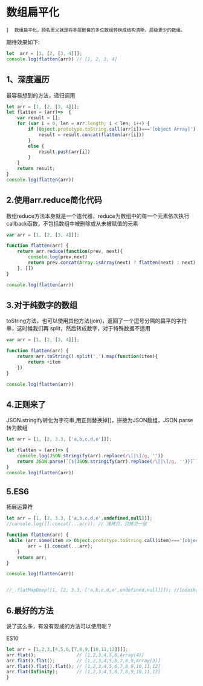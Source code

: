 # 数组扁平化

```text
|  数组扁平化，顾名思义就是将多层嵌套的多位数组转换成结构清晰，层级更少的数组。
```

期待效果如下:
```js
let  arr = [1, [2, [3, 4]]];
console.log(flatten(arr)) // [1, 2, 3, 4]
```

## 1、深度遍历
最容易想到的方法，递归调用
```js
let arr = [1, [2, [3, 4]]];
let flatten = (arr)=>  {
    var result = [];
    for (var i = 0, len = arr.length; i < len; i++) {
        if (Object.prototype.toString.call(arr[i])==='[object Array]') {
            result = result.concat(flatten(arr[i]))
        }
        else {
            result.push(arr[i])
        }
    }
    return result;
}
console.log(flatten(arr))
```

## 2.使用arr.reduce简化代码
数组reduce方法本身就是一个迭代器，reduce为数组中的每一个元素依次执行callback函数，不包括数组中被删除或从未被赋值的元素
```js
var arr = [1, [2, [3, 4]]];

function flatten(arr) {
    return arr.reduce(function(prev, next){
        console.log(prev,next)
        return prev.concat(Array.isArray(next) ? flatten(next) : next)
    }, [])
}

console.log(flatten(arr))
```

## 3.对于纯数字的数组
toString方法，也可以使用其他方法(join)，返回了一个逗号分隔的扁平的字符串，这时候我们再 split，然后转成数字，对于特殊数据不适用
```js
var arr = [1, [2, [3, 4]]];

function flatten(arr) {
    return arr.toString().split(',').map(function(item){
        return +item
    })
}

console.log(flatten(arr))
```
## 4.正则来了
JSON.stringify转化为字符串,用正则替换掉[]，拼接为JSON数组，JSON.parse转为数组
```js
let arr = [1, [2, 3.3, ['a,b,c,d,e']]];

let flatten = (arr)=> {
    console.log(JSON.stringify(arr).replace(/\[|\]/g, ''))
    return JSON.parse(`[${JSON.stringify(arr).replace(/\[|\]/g, '')}]`);
}
console.log(flatten(arr))
```

## 5.ES6
拓展运算符
```js
let arr = [1, [2, 3.3, ['a,b,c,d,e',undefined,null]]];
//console.log([].concat(...arr)); // 浅拷贝，只拷贝一层

function flatten(arr) {
 while (arr.some(item => Object.prototype.toString.call(item)==='[object Array]')) {
        arr = [].concat(...arr);
    }
    return arr;
}

console.log(flatten(arr))


//_.flatMapDeep([1, [2, 3.3, ['a,b,c,d,e',undefined,null]]]); //lodash实际也是采用这种方法
```
## 6.最好的方法

说了这么多，有没有现成的方法可以使用呢？

ES10
```js
let arr = [1,2,3,[4,5,6,[7,8,9,[10,11,12]]]];
arr.flat();               // [1,2,3,4,5,6,Array(4)]
arr.flat().flat();        // [1,2,3,4,5,6,7,8,9,Array(3)]
arr.flat().flat().flat(); // [1,2,3,4,5,6,7,8,9,10,11,12]
arr.flat(Infinity);       // [1,2,3,4,5,6,7,8,9,10,11,12]
}
```



